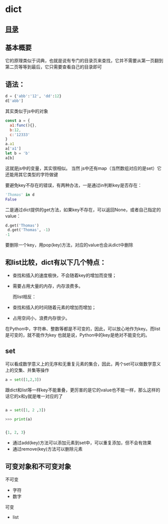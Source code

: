 # dict
## [目录](./summary.md)
## 基本概要

它的原理类似于词典，也就是说有专门的目录页来查找，它并不需要从第一页翻到第二页等等到最后，它只需要查看自己的目录即可

## 语法：

```python
d = {'abb':'12', 'dd':12}
d['abb']

```
其实类似于js中的对象

```js
const a = {
  a1:func(){},
  b:12,
  c:'12333'
}
a.a1
a['a1']
let b = 'b'
a[b]
```
这就是js中的变量，其实很相似。
当然 js中还有map（当然数组对应的是set）它还能用其它类型的字符做键


要避免key不存在的错误，有两种办法，一是通过in判断key是否存在：
```python
'Thomas' in d
False
```
二是通过dict提供的get方法，如果key不存在，可以返回None，或者自己指定的value：

```python
d.get('Thomas')
 d.get('Thomas', -1)
-1
```

要删除一个key，用pop(key)方法，对应的value也会从dict中删除
## 和list比较，dict有以下几个特点：

- 查找和插入的速度极快，不会随着key的增加而变慢；
- 需要占用大量的内存，内存浪费多。


  而list相反：

- 查找和插入的时间随着元素的增加而增加；
- 占用空间小，浪费内存很少。

在Python中，字符串、整数等都是不可变的，因此，可以放心地作为key。而list是可变的，就不能作为key
也就是说，Python中的key是绝对不能变化的。

## set

可以看成数学意义上的无序和无重复元素的集合，因此，两个set可以做数学意义上的交集、并集等操作
```Python
a = set([1,2,3])
```
跟dict和list等一样key不能重叠，更厉害的是它的value也不能一样，那么这样的话它的x和y就是唯一对应的了

```Python

a = set([1, 2 ,3])

>>> print(a)


{1, 2, 3}
```
- 通过add(key)方法可以添加元素到set中，可以重复添加，但不会有效果
- 通过remove(key)方法可以删除元素

## 可变对象和不可变对象
不可变
- 字符
- 数字

可变
- list
